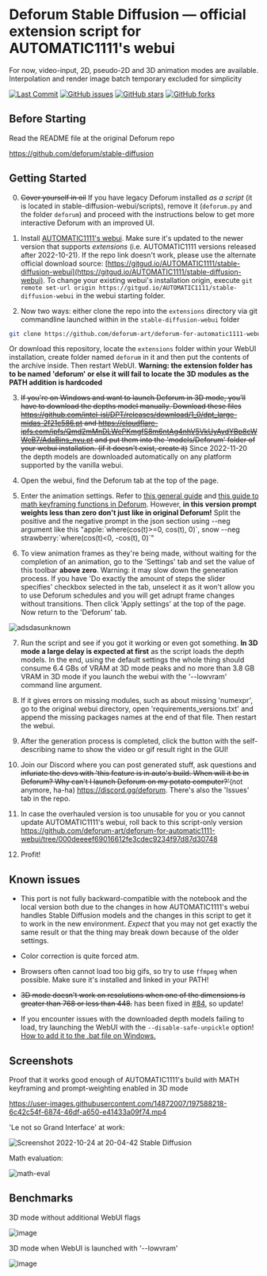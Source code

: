 
# Deforum Stable Diffusion — official extension script for AUTOMATIC1111's webui

For now, video-input, 2D, pseudo-2D and 3D animation modes are available. Interpolation and render image batch temporary excluded for simplicity

<p align="left">
    <a href="https://github.com/deforum-art/deforum-for-automatic1111-webui/commits"><img alt="Last Commit" src="https://img.shields.io/github/last-commit/deforum-art/deforum-for-automatic1111-webui"></a>
    <a href="https://github.com/deforum-art/deforum-for-automatic1111-webui/issues"><img alt="GitHub issues" src="https://img.shields.io/github/issues/deforum-art/deforum-for-automatic1111-webui"></a>
    <a href="https://github.com/deforum-art/deforum-for-automatic1111-webui/stargazers"><img alt="GitHub stars" src="https://img.shields.io/github/stars/deforum-art/deforum-for-automatic1111-webui"></a>
    <a href="https://github.com/deforum-art/deforum-for-automatic1111-webui/network"><img alt="GitHub forks" src="https://img.shields.io/github/forks/deforum-art/deforum-for-automatic1111-webui"></a>
    </a>
</p>

## Before Starting

Read the README file at the original Deforum repo

https://github.com/deforum/stable-diffusion

## Getting Started

0. ~~Cover yourself in oil~~ If you have legacy Deforum installed *as a script* (it is located in stable-diffusion-webui/scripts), remove it (`deforum.py` and the folder `deforum`) and proceed with the instructions below to get more interactive Deforum with an improved UI.

1. Install [AUTOMATIC1111's webui](https://github.com/AUTOMATIC1111/stable-diffusion-webui/). Make sure it's updated to the newer version that supports *extensions* (i.e. AUTOMATIC1111 versions released after 2022-10-21). If the repo link doesn't work, please use the alternate official download source: [https://gitgud.io/AUTOMATIC1111/stable-diffusion-webui](https://gitgud.io/AUTOMATIC1111/stable-diffusion-webui). To change your existing webui's installation origin, execute `git remote set-url origin https://gitgud.io/AUTOMATIC1111/stable-diffusion-webui` in the webui starting folder.

2. Now two ways: either clone the repo into the `extensions` directory via git commandline launched within in the `stable-diffusion-webui` folder

```sh
git clone https://github.com/deforum-art/deforum-for-automatic1111-webui/ extensions/deforum
```

Or download this repository, locate the `extensions` folder within your WebUI installation, create folder named `deforum` in it and then put the contents of the archive inside. Then restart WebUI. **Warning: the extension folder has to be named 'deforum' or else it will fail to locate the 3D modules as the PATH addition is hardcoded**

3. ~~If you're on Windows and want to launch Deforum in 3D mode, you'll have to download the depths model manually. Download these files https://github.com/intel-isl/DPT/releases/download/1_0/dpt_large-midas-2f21e586.pt and https://cloudflare-ipfs.com/ipfs/Qmd2mMnDLWePKmgfS8m6ntAg4nhV5VkUyAydYBp8cWWeB7/AdaBins_nyu.pt and put them into the 'models/Deforum' folder of your webui installation. (if it doesn't exist, create it)~~ Since 2022-11-20 the depth models are downloaded automatically on any platform supported by the vanilla webui.

4. Open the webui, find the Deforum tab at the top of the page.

5. Enter the animation settings. Refer to [this general guide](https://docs.google.com/document/d/1pEobUknMFMkn8F5TMsv8qRzamXX_75BShMMXV8IFslI/edit) and [this guide to math keyframing functions in Deforum](https://docs.google.com/document/d/1pfW1PwbDIuW0cv-dnuyYj1UzPqe23BlSLTJsqazffXM/edit?usp=sharing). However, **in this version prompt weights less than zero don't just like in original Deforum!** Split the positive and the negative prompt in the json section using --neg argument like this "apple:\`where(cos(t)>=0, cos(t), 0)\`, snow --neg strawberry:\`where(cos(t)<0, -cos(t), 0)\`"

6. To view animation frames as they're being made, without waiting for the completion of an animation, go to the 'Settings' tab and set the value of this toolbar **above zero**. Warning: it may slow down the generation process. If you have 'Do exactly the amount of steps the slider specifies' checkbox selected in the tab, unselect it as it won't allow you to use Deforum schedules and you will get adrupt frame changes without transitions. Then click 'Apply settings' at the top of the page. Now return to the 'Deforum' tab.

![adsdasunknown](https://user-images.githubusercontent.com/14872007/196064311-1b79866a-e55b-438a-84a7-004ff30829ad.png)


7. Run the script and see if you got it working or even got something. **In 3D mode a large delay is expected at first** as the script loads the depth models. In the end, using the default settings the whole thing should consume 6.4 GBs of VRAM at 3D mode peaks and no more than 3.8 GB VRAM in 3D mode if you launch the webui with the '--lowvram' command line argument.

8. If it gives errors on missing modules, such as about missing 'numexpr', go to the original webui directory, open 'requirements_versions.txt' and append the missing packages names at the end of that file. Then restart the webui.

9. After the generation process is completed, click the button with the self-describing name to show the video or gif result right in the GUI!

10. Join our Discord where you can post generated stuff, ask questions and ~~infuriate the devs with 'this feature is in auto's build. When will it be in Deforum? Why can't I launch Deforum on my potato computer?'~~(not anymore, ha-ha) https://discord.gg/deforum. There's also the 'Issues' tab in the repo.

11. In case the overhauled version is too unusable for you or you cannot update AUTOMATIC1111's webui, roll back to this script-only version https://github.com/deforum-art/deforum-for-automatic1111-webui/tree/000deeeef69016612fe3cdec9234f97d87d30748

12. Profit!

## Known issues

* This port is not fully backward-compatible with the notebook and the local version both due to the changes in how AUTOMATIC1111's webui handles Stable Diffusion models and the changes in this script to get it to work in the new environment. *Expect* that you may not get exactly the same result or that the thing may break down because of the older settings.

* Color correction is quite forced atm.

* Browsers often cannot load too big gifs, so try to use `ffmpeg` when possible. Make sure it's installed and linked in your PATH!

* ~~3D mode doesn't work on resolutions when one of the dimensions is greater than 768 or less than 448.~~ has been fixed in [#84](https://github.com/deforum-art/deforum-for-automatic1111-webui/pull/84), so update!

* If you encounter issues with the downloaded depth models failing to load, try launching the WebUI with the `--disable-safe-unpickle` option! [How to add it to the .bat file on Windows.](https://imgur.com/a/TJHglot)

## Screenshots

Proof that it works good enough of AUTOMATIC1111's build with MATH keyframing and prompt-weighting enabled in 3D mode



https://user-images.githubusercontent.com/14872007/197588218-6c42c54f-6874-46df-a650-e41433a09f74.mp4



'Le not so Grand Interface' at work:


![Screenshot 2022-10-24 at 20-04-42 Stable Diffusion](https://user-images.githubusercontent.com/14872007/197587723-290a7ab6-b272-49ca-aeb3-958d5f1f6a37.png)


Math evaluation:

![math-eval](https://user-images.githubusercontent.com/14872007/195957601-3c3fecab-5ef2-4a2f-9eba-3bb0c70bd4b8.png)


## Benchmarks

3D mode without additional WebUI flags

![image](https://user-images.githubusercontent.com/14872007/196294447-7817f138-ec4b-4001-885f-454f8667100d.png)

3D mode when WebUI is launched with '--lowvram'

![image](https://user-images.githubusercontent.com/14872007/196294517-125fbb27-c06d-4c4b-bcbc-7c743103eff6.png)

